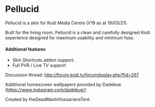 Pellucid
===================

Pellucid is a skin for Kodi Media Centre (V19 as at 19/03/21).

Built for the living room, Pellucid is a clean and carefully designed Kodi experience designed for maximum usability and minimum fuss.

#### Additional features

- Skin Shortcuts addon support.
- Full PVR / Live TV support

Discussion thread: http://forum.kodi.tv/forumdisplay.php?fid=267

Additional homescreen wallpapers provided by Dadebue (https://www.instagram.com/dadebue/)

Created by theDeadManInYossariansTent.

